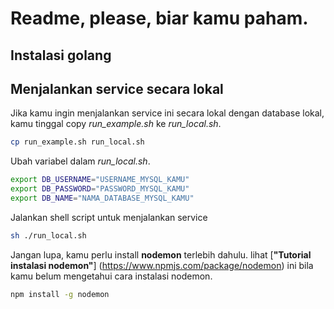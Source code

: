 # Readme, please, biar kamu paham.

## Instalasi golang

## Menjalankan service secara lokal

Jika kamu ingin menjalankan service ini secara lokal dengan database lokal, kamu tinggal copy *run_example.sh* ke *run_local.sh*.

```bash
cp run_example.sh run_local.sh
```

Ubah variabel dalam *run_local.sh*.

```bash
export DB_USERNAME="USERNAME_MYSQL_KAMU"
export DB_PASSWORD="PASSWORD_MYSQL_KAMU"
export DB_NAME="NAMA_DATABASE_MYSQL_KAMU"
```

Jalankan shell script untuk menjalankan service

```bash
sh ./run_local.sh
```

Jangan lupa, kamu perlu install **nodemon** terlebih dahulu. lihat [**"Tutorial instalasi nodemon"**] (https://www.npmjs.com/package/nodemon) ini bila kamu belum mengetahui cara instalasi nodemon.

```bash
npm install -g nodemon
```